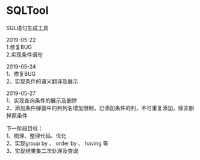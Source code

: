 # SQLTool

SQL语句生成工具

2019-05-22  
1.修复BUG  
2.实现条件语句

2019-05-24  
1、修复BUG  
2、实现条件的语义翻译及展示

2019-05-27  
1、实现查询条件的展示及删除  
2、添加条件弹窗中的列列名增加限制，已添加条件的列，不可重复添加，除非删掉原条件  

下一阶段目标：  
1、梳理、整理代码、优化  
2、实现group by 、 order by 、 having 等  
3、实现结果集二次处理及查询
